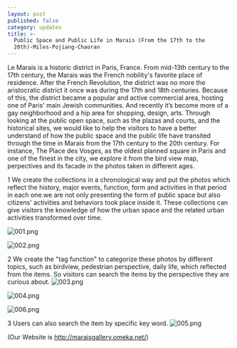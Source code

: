 ```yaml
---
layout: post
published: false
category: updates
title: >-
  Public Space and Public Life in Marais (From the 17th to the
  20th)-Miles-Pojiang-Chaoran
---
```

Le Marais is a historic district in Paris, France. From mid-13th century to the 17th century, the Marais was the French nobility's favorite place of residence. After the French Revolution, the district was no more the aristocratic district it once was during the 17th and 18th centuries. Because of this, the district became a popular and active commercial area, hosting one of Paris' main Jewish communities. And recently it’s become more of a gay neighborhood and a hip area for shopping, design, arts. Through looking at the public open space, such as the plazas and courts, and the historical sites, we would like to help the visitors to have a better understand of how the public space and the public life have transited through the time in Marais from the 17th century to the 20th century. For instance, The Place des Vosges, as the oldest planned square in Paris and one of the finest in the city, we explore it from the bird view map, perpectives and its facade in the photos taken in different ages.

1 We create the collections in a chronological way and put the photos which reflect the history, major events, function, form and activities in that period in each one.we are not only presenting the form of public space but also citizens' activities and behaviors took place inside it. These collections can give visitors the knowledge of how the urban space and the related urban activities transformed over time. 

![001.png]({{site.baseurl}}/assets/001.png)


![002.png]({{site.baseurl}}/assets/002.png)

2 We create the "tag function" to categorize these photos by different topics, such as birdview, pedestrian perspective, daily life, which reflected from the items. So visitors can search the items by the perspective they are curious about. 
![003.png]({{site.baseurl}}/assets/003.png)


![004.png]({{site.baseurl}}/assets/004.png)


![006.png]({{site.baseurl}}/assets/006.png)


3 Users can also search the item by specific key word.
![005.png]({{site.baseurl}}/assets/005.png)


(Our Website is http://maraisgallery.omeka.net/)
